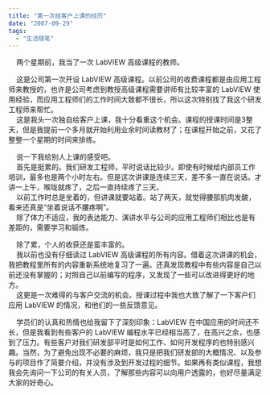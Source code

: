 ```yaml
---
title: "第一次给客户上课的经历"
date: "2007-09-29"
tags: 
  - "生活随笔"
---
```


    两个星期前，我当了一次 LabVIEW 高级课程的教师。  
  
    这是公司第一次开设 LabVIEW 高级课程。以前公司的收费课程都是由应用工程师来教授的，也许是公司考虑到教授高级课程需要讲师有比较丰富的 LabVIEW 使用经验，而应用工程师们的工作时间大致都不很长，所以这次特别找了我这个研发工程师来帮忙。  
    这是我头一次独自给客户上课，我十分看重这个机会。课程的授课时间是3整天，但是我提前一个多月就开始利用业余时间读教材了；在课程开始之前，又花了整整一个星期的时间来排练。  
  
    说一下我给别人上课的感受吧。  
    首先是挺累的。我们研发工程师，平时说话比较少。即使有时候给内部员工作培训，最多也是两个小时左右。但是这次讲课是连续三天，差不多一直在说话。才讲一上午，喉咙就疼了，之后一直持续疼了三天。  
    以前工作时总是坐着的，但讲课就要站着。站了两天，就觉得腰部肌肉发酸，看来还真是“坐着说话不腰疼啊”。  
    除了体力不适应，我的表达能力、演讲水平与公司的应用工程师们相比也是有差距的，需要学习和锻炼。  
  
    除了累，个人的收获还是蛮丰富的。  
    我以前也没有仔细读过 LabVIEW 高级课程的所有内容。借着这次讲课的机会，我把教程里所有的内容重新系统地复习了一遍。还真发现教程中有些内容是自己以前还没有掌握的；对照自己以前编写的程序，又发现了一些可以改进得更好的地方。  
    这更是一次难得的与客户交流的机会。授课过程中我也大致了解了一下客户们应用 LabVIEW 的情况，和他们的一些反馈意见。  
  
    学员们的认真和热情也给我留下了深刻印象：LabVIEW 在中国应用的时间还不长，但是我看到有些客户的 LabVIEW 编程水平已经相当高了，在高兴之余，也感到了压力。有些客户对我们研发部平时是如何工作、如何开发程序的也特别感兴趣。当然，为了避免出现不必要的麻烦，我只是把我们研发部的大概情况、以及参与的项目作了简要介绍，并没有涉及到开发过程的细节。如果再有类似课程，我想我会先询问一下公司的有关人员，了解那些内容可以向用户透露的，也好尽量满足大家的好奇心。
